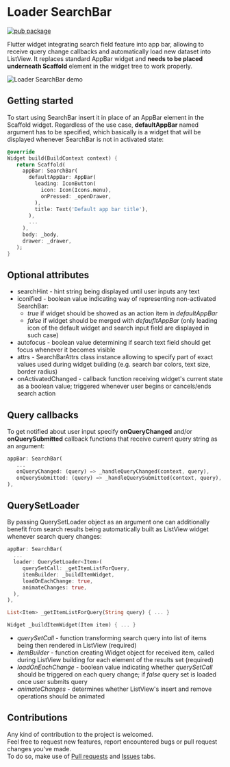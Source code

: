 # Loader SearchBar

[![pub package](https://img.shields.io/pub/v/loader_search_bar.svg)](https://pub.dartlang.org/packages/loader_search_bar)

Flutter widget integrating search field feature into app bar, allowing to receive query change callbacks and automatically load new dataset into ListView. It replaces standard AppBar widget and **needs to be placed underneath Scaffold** element in the widget tree to work properly.

![Loader SearchBar demo](https://thumbs.gfycat.com/HealthyAmbitiousImpala-max-14mb.gif)

## Getting started
To start using SearchBar insert it in place of an AppBar element in the Scaffold widget. Regardless of the use case, **defaultAppBar** named argument has to be specified, which basically is a widget that will be displayed whenever SearchBar is not in activated state:
```Dart
@override
Widget build(BuildContext context) {
   return Scaffold(
     appBar: SearchBar(
       defaultAppBar: AppBar(
         leading: IconButton(
           icon: Icon(Icons.menu),
           onPressed: _openDrawer,
         ),
         title: Text('Default app bar title'),
       ),
       ...
     ),
     body: _body,
     drawer: _drawer,
   );
}
```

## Optional attributes
 - searchHint - hint string being displayed until user inputs any text
 - iconified - boolean value indicating way of representing non-activated SearchBar:
   - *true* if widget should be showed as an action item in *defaultAppBar*
   - *false* if widget should be merged with *defaufltAppBar* (only leading icon of the default widget and search input field are displayed in such case)
 - autofocus - boolean value determining if search text field should get focus whenever it becomes visible
 - attrs - SearchBarAttrs class instance allowing to specify part of exact values used during widget building (e.g. search bar colors, text size, border radius)
 - onActivatedChanged - callback function receiving widget's current state as a boolean value; triggered whenever user begins or cancels/ends search action

## Query callbacks
To get notified about user input specify **onQueryChanged** and/or **onQuerySubmitted** callback functions that receive current query string as an argument:
```Dart
appBar: SearchBar(
   ...
   onQueryChanged: (query) => _handleQueryChanged(context, query),
   onQuerySubmitted: (query) => _handleQuerySubmitted(context, query),
),
```

## QuerySetLoader
By passing QuerySetLoader object as an argument one can additionally benefit from search results being automatically built as ListView widget whenever search query changes:
```Dart
appBar: SearchBar(
  ...
  loader: QuerySetLoader<Item>(
     querySetCall: _getItemListForQuery,
     itemBuilder: _buildItemWidget,
     loadOnEachChange: true,
     animateChanges: true,
  ),
),

List<Item> _getItemListForQuery(String query) { ... }

Widget _buildItemWidget(Item item) { ... }
```

 - *querySetCall* - function transforming search query into list of items being then rendered in ListView (required)
 - *itemBuilder* - function creating Widget object for received item, called during ListView building for each element of the results set (required)
 - *loadOnEachChange* - boolean value indicating whether *querySetCall* should be triggered on each query change; if *false* query set is loaded once user submits query
 - *animateChanges* - determines whether ListView's insert and remove operations should be animated

## Contributions
Any kind of contribution to the project is welcomed.  
Feel free to request new features, report encountered bugs or pull request changes you've made.  
To do so, make use of [Pull requests](https://github.com/tomwyr/loader-search-bar/compare) and [Issues](https://github.com/tomwyr/loader-search-bar/issues/new) tabs.
